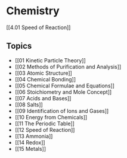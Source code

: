 # Chemistry
[[4.01 Speed of Reaction]]

## Topics
- [[01 Kinetic Particle Theory]]
- [[02 Methods of Purification and Analysis]]
- [[03 Atomic Structure]]
- [[04 Chemical Bonding]]
- [[05 Chemical Formulae and Equations]]
- [[06 Stoichiometry and Mole Concept]]
- [[07 Acids and Bases]]
- [[08 Salts]]
- [[09 Identification of Ions and Gases]]
- [[10 Energy from Chemicals]]
- [[11 The Periodic Table]]
- [[12 Speed of Reaction]]
- [[13 Ammonia]]
- [[14 Redox]]
- [[15 Metals]] 